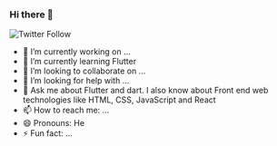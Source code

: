 ### Hi there 👋
![Twitter Follow](https://img.shields.io/twitter/follow/vikkybliz?label=Twitter%20followers&style=social)

<!--
**Vikkybliz/vikkybliz** is a ✨ _special_ ✨ repository because its `README.md` (this file) appears on your GitHub profile.

Here are some ideas to get you started:
-->
- 🔭 I’m currently working on ...
- 🌱 I’m currently learning Flutter
- 👯 I’m looking to collaborate on ...
- 🤔 I’m looking for help with ...
- 💬 Ask me about Flutter and dart. I also know about Front end web technologies like HTML, CSS, JavaScript and React
- 📫 How to reach me: ...
- 😄 Pronouns: He
- ⚡ Fun fact: ...

